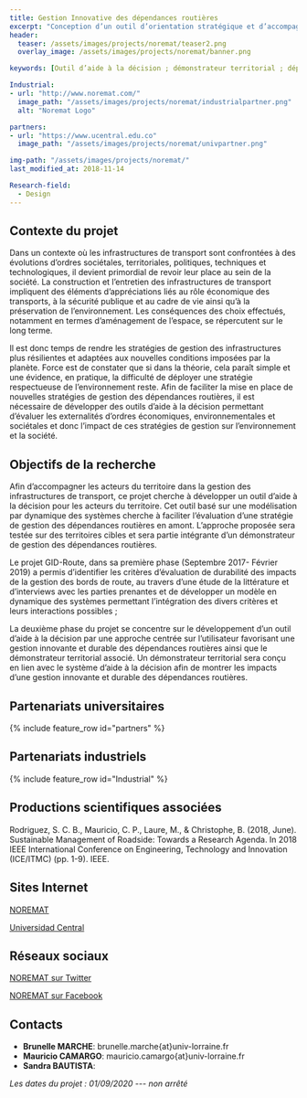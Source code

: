 ```yaml
---
title: Gestion Innovative des dépendances routières
excerpt: "Conception d’un outil d’orientation stratégique et d’accompagnement à l’échelle d’un territoire pour la gestion raisonnée des bords de route"
header:
  teaser: /assets/images/projects/noremat/teaser2.png
  overlay_image: /assets/images/projects/noremat/banner.png

keywords: [Outil d’aide à la décision ; démonstrateur territorial ; dépendances routières]

Industrial:
- url: "http://www.noremat.com/"
  image_path: "/assets/images/projects/noremat/industrialpartner.png"
  alt: "Noremat Logo"

partners:
- url: "https://www.ucentral.edu.co"
  image_path: "/assets/images/projects/noremat/univpartner.png"

img-path: "/assets/images/projects/noremat/"  
last_modified_at: 2018-11-14  

Research-field:
  - Design
---
```


## Contexte du projet 

Dans un contexte où les infrastructures de transport sont confrontées à des évolutions d’ordres sociétales, territoriales, politiques, techniques et technologiques, il devient primordial de revoir leur place au sein de la société. La construction et l’entretien des infrastructures de transport impliquent des éléments d’appréciations liés au rôle économique des transports, à la sécurité publique et au cadre de vie ainsi qu’à la préservation de l’environnement. Les conséquences des choix effectués, notamment en termes d’aménagement de l’espace, se répercutent sur le long terme.   

Il est donc temps de rendre les stratégies de gestion des infrastructures plus résilientes et adaptées aux nouvelles conditions imposées par la planète. Force est de constater que si dans la théorie, cela paraît simple et une évidence, en pratique, la difficulté de déployer une stratégie respectueuse de l’environnement reste. Afin de faciliter la mise en place de nouvelles stratégies de gestion des dépendances routières, il est nécessaire de développer des outils d’aide à la décision permettant d’évaluer les externalités d’ordres économiques, environnementales et sociétales et donc l’impact de ces stratégies de gestion sur l’environnement et la société. 



## Objectifs de la recherche

Afin d’accompagner les acteurs du territoire dans la gestion des infrastructures de transport, ce projet cherche à développer un outil d’aide à la décision pour les acteurs du territoire. Cet outil basé sur une modélisation par dynamique des systèmes cherche à faciliter l’évaluation d’une stratégie de gestion des dépendances routières en amont. L’approche proposée sera testée sur des territoires cibles et sera partie intégrante d’un démonstrateur de gestion des dépendances routières.  

Le projet GID-Route, dans sa première phase (Septembre 2017- Février 2019) a permis d’identifier les critères d’évaluation de durabilité des impacts de la gestion des bords de route, au travers d’une étude de la littérature et d’interviews avec les parties prenantes et de développer un modèle en dynamique des systèmes permettant l’intégration des divers critères et leurs interactions possibles ;  

La deuxième phase du projet se concentre sur le développement d’un outil d’aide à la décision par une approche centrée sur l’utilisateur favorisant une gestion innovante et durable des dépendances routières ainsi que le démonstrateur territorial associé. Un démonstrateur territorial sera conçu en lien avec le système d’aide à la décision afin de montrer les impacts d’une gestion innovante et durable des dépendances routières.


## Partenariats universitaires

{% include feature_row id="partners" %}


## Partenariats industriels

{% include feature_row id="Industrial" %}


## Productions scientifiques associées

Rodriguez, S. C. B., Mauricio, C. P., Laure, M., & Christophe, B. (2018, June). Sustainable Management of Roadside: Towards a Research Agenda. In 2018 IEEE International Conference on Engineering, Technology and Innovation (ICE/ITMC) (pp. 1-9). IEEE.


## Sites Internet

<i class="fas fa-link"></i> [NOREMAT](https://www.noremat.fr)  

<i class="fas fa-link"></i> [Universidad Central](https://www.ucentral.edu.co)  

##  Réseaux sociaux 

<i class="fab fa-twitter-square"></i> [NOREMAT sur Twitter](https://twitter.com/noremat_?lang=fr)  

<i class="fab fa-linkedin"></i> [NOREMAT sur Facebook](https://fr-fr.facebook.com/noremat)




## Contacts 
* **Brunelle MARCHE**: brunelle.marche{at}univ-lorraine.fr
* **Mauricio CAMARGO**: mauricio.camargo{at}univ-lorraine.fr
* **Sandra BAUTISTA**: 



 *Les dates du projet : 01/09/2020 --- non arrêté*